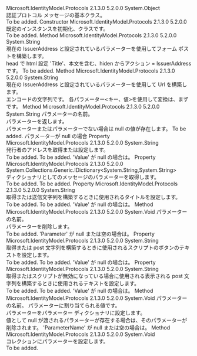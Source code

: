 <Type Name="AuthenticationProtocolMessage" FullName="Microsoft.IdentityModel.Protocols.AuthenticationProtocolMessage">
  <TypeSignature Language="C#" Value="public abstract class AuthenticationProtocolMessage" />
  <TypeSignature Language="ILAsm" Value=".class public auto ansi abstract beforefieldinit AuthenticationProtocolMessage extends System.Object" />
  <TypeSignature Language="DocId" Value="T:Microsoft.IdentityModel.Protocols.AuthenticationProtocolMessage" />
  <TypeSignature Language="VB.NET" Value="Public MustInherit Class AuthenticationProtocolMessage" />
  <TypeSignature Language="F#" Value="type AuthenticationProtocolMessage = class" />
  <AssemblyInfo>
    <AssemblyName>Microsoft.IdentityModel.Protocols</AssemblyName>
    <AssemblyVersion>2.1.3.0</AssemblyVersion>
    <AssemblyVersion>5.2.0.0</AssemblyVersion>
  </AssemblyInfo>
  <Base>
    <BaseTypeName>System.Object</BaseTypeName>
  </Base>
  <Interfaces />
  <Docs>
    <summary>
            認証プロトコル メッセージの基本クラス。
            </summary>
    <remarks>To be added.</remarks>
  </Docs>
  <Members>
    <Member MemberName=".ctor">
      <MemberSignature Language="C#" Value="protected AuthenticationProtocolMessage ();" />
      <MemberSignature Language="ILAsm" Value=".method familyhidebysig specialname rtspecialname instance void .ctor() cil managed" />
      <MemberSignature Language="DocId" Value="M:Microsoft.IdentityModel.Protocols.AuthenticationProtocolMessage.#ctor" />
      <MemberSignature Language="VB.NET" Value="Protected Sub New ()" />
      <MemberType>Constructor</MemberType>
      <AssemblyInfo>
        <AssemblyName>Microsoft.IdentityModel.Protocols</AssemblyName>
        <AssemblyVersion>2.1.3.0</AssemblyVersion>
        <AssemblyVersion>5.2.0.0</AssemblyVersion>
      </AssemblyInfo>
      <Parameters />
      <Docs>
        <summary>
            既定のインスタンスを初期化、<see cref="T:Microsoft.IdentityModel.Protocols.AuthenticationProtocolMessage" />クラスです。
            </summary>
        <remarks>To be added.</remarks>
      </Docs>
    </Member>
    <Member MemberName="BuildFormPost">
      <MemberSignature Language="C#" Value="public virtual string BuildFormPost ();" />
      <MemberSignature Language="ILAsm" Value=".method public hidebysig newslot virtual instance string BuildFormPost() cil managed" />
      <MemberSignature Language="DocId" Value="M:Microsoft.IdentityModel.Protocols.AuthenticationProtocolMessage.BuildFormPost" />
      <MemberSignature Language="VB.NET" Value="Public Overridable Function BuildFormPost () As String" />
      <MemberSignature Language="F#" Value="abstract member BuildFormPost : unit -&gt; string&#xA;override this.BuildFormPost : unit -&gt; string" Usage="authenticationProtocolMessage.BuildFormPost " />
      <MemberType>Method</MemberType>
      <AssemblyInfo>
        <AssemblyName>Microsoft.IdentityModel.Protocols</AssemblyName>
        <AssemblyVersion>2.1.3.0</AssemblyVersion>
        <AssemblyVersion>5.2.0.0</AssemblyVersion>
      </AssemblyInfo>
      <ReturnValue>
        <ReturnType>System.String</ReturnType>
      </ReturnValue>
      <Parameters />
      <Docs>
        <summary>
            現在の IssuerAddress と設定されているパラメーターを使用してフォーム ポストを構築します。
            </summary>
        <returns>head で html 設定 'Title'、本文を含む、hiden からアクション = IssuerAddress です。</returns>
        <remarks>To be added.</remarks>
      </Docs>
    </Member>
    <Member MemberName="BuildRedirectUrl">
      <MemberSignature Language="C#" Value="public virtual string BuildRedirectUrl ();" />
      <MemberSignature Language="ILAsm" Value=".method public hidebysig newslot virtual instance string BuildRedirectUrl() cil managed" />
      <MemberSignature Language="DocId" Value="M:Microsoft.IdentityModel.Protocols.AuthenticationProtocolMessage.BuildRedirectUrl" />
      <MemberSignature Language="VB.NET" Value="Public Overridable Function BuildRedirectUrl () As String" />
      <MemberSignature Language="F#" Value="abstract member BuildRedirectUrl : unit -&gt; string&#xA;override this.BuildRedirectUrl : unit -&gt; string" Usage="authenticationProtocolMessage.BuildRedirectUrl " />
      <MemberType>Method</MemberType>
      <AssemblyInfo>
        <AssemblyName>Microsoft.IdentityModel.Protocols</AssemblyName>
        <AssemblyVersion>2.1.3.0</AssemblyVersion>
        <AssemblyVersion>5.2.0.0</AssemblyVersion>
      </AssemblyInfo>
      <ReturnValue>
        <ReturnType>System.String</ReturnType>
      </ReturnValue>
      <Parameters />
      <Docs>
        <summary>
            現在の IssuerAddress と設定されているパラメーターを使用して Url を構築します。
            </summary>
        <returns>エンコードの文字列です。</returns>
        <remarks>各パラメーター&lt;キー、値&gt;を使用して変換は、まず<see cref="M:System.Uri.EscapeDataString(System.String)" />です。</remarks>
      </Docs>
    </Member>
    <Member MemberName="GetParameter">
      <MemberSignature Language="C#" Value="public virtual string GetParameter (string parameter);" />
      <MemberSignature Language="ILAsm" Value=".method public hidebysig newslot virtual instance string GetParameter(string parameter) cil managed" />
      <MemberSignature Language="DocId" Value="M:Microsoft.IdentityModel.Protocols.AuthenticationProtocolMessage.GetParameter(System.String)" />
      <MemberSignature Language="VB.NET" Value="Public Overridable Function GetParameter (parameter As String) As String" />
      <MemberSignature Language="F#" Value="abstract member GetParameter : string -&gt; string&#xA;override this.GetParameter : string -&gt; string" Usage="authenticationProtocolMessage.GetParameter parameter" />
      <MemberType>Method</MemberType>
      <AssemblyInfo>
        <AssemblyName>Microsoft.IdentityModel.Protocols</AssemblyName>
        <AssemblyVersion>2.1.3.0</AssemblyVersion>
        <AssemblyVersion>5.2.0.0</AssemblyVersion>
      </AssemblyInfo>
      <ReturnValue>
        <ReturnType>System.String</ReturnType>
      </ReturnValue>
      <Parameters>
        <Parameter Name="parameter" Type="System.String" />
      </Parameters>
      <Docs>
        <param name="parameter">パラメーターの名前。</param>
        <summary>
            パラメーターを返します。
            </summary>
        <returns>パラメーターまたはパラメーターでない場合は null の値が存在します。</returns>
        <remarks>To be added.</remarks>
        <exception cref="T:System.ArgumentNullException">パラメーターが null の場合</exception>
      </Docs>
    </Member>
    <Member MemberName="IssuerAddress">
      <MemberSignature Language="C#" Value="public string IssuerAddress { get; set; }" />
      <MemberSignature Language="ILAsm" Value=".property instance string IssuerAddress" />
      <MemberSignature Language="DocId" Value="P:Microsoft.IdentityModel.Protocols.AuthenticationProtocolMessage.IssuerAddress" />
      <MemberSignature Language="VB.NET" Value="Public Property IssuerAddress As String" />
      <MemberSignature Language="F#" Value="member this.IssuerAddress : string with get, set" Usage="Microsoft.IdentityModel.Protocols.AuthenticationProtocolMessage.IssuerAddress" />
      <MemberType>Property</MemberType>
      <AssemblyInfo>
        <AssemblyName>Microsoft.IdentityModel.Protocols</AssemblyName>
        <AssemblyVersion>2.1.3.0</AssemblyVersion>
        <AssemblyVersion>5.2.0.0</AssemblyVersion>
      </AssemblyInfo>
      <ReturnValue>
        <ReturnType>System.String</ReturnType>
      </ReturnValue>
      <Docs>
        <summary>
            発行者のアドレスを取得または設定します。
            </summary>
        <value>To be added.</value>
        <remarks>To be added.</remarks>
        <exception cref="T:System.ArgumentNullException">'Value' が null の場合は。</exception>
      </Docs>
    </Member>
    <Member MemberName="Parameters">
      <MemberSignature Language="C#" Value="public System.Collections.Generic.IDictionary&lt;string,string&gt; Parameters { get; }" />
      <MemberSignature Language="ILAsm" Value=".property instance class System.Collections.Generic.IDictionary`2&lt;string, string&gt; Parameters" />
      <MemberSignature Language="DocId" Value="P:Microsoft.IdentityModel.Protocols.AuthenticationProtocolMessage.Parameters" />
      <MemberSignature Language="VB.NET" Value="Public ReadOnly Property Parameters As IDictionary(Of String, String)" />
      <MemberSignature Language="F#" Value="member this.Parameters : System.Collections.Generic.IDictionary&lt;string, string&gt;" Usage="Microsoft.IdentityModel.Protocols.AuthenticationProtocolMessage.Parameters" />
      <MemberType>Property</MemberType>
      <AssemblyInfo>
        <AssemblyName>Microsoft.IdentityModel.Protocols</AssemblyName>
        <AssemblyVersion>2.1.3.0</AssemblyVersion>
        <AssemblyVersion>5.2.0.0</AssemblyVersion>
      </AssemblyInfo>
      <ReturnValue>
        <ReturnType>System.Collections.Generic.IDictionary&lt;System.String,System.String&gt;</ReturnType>
      </ReturnValue>
      <Docs>
        <summary>
            ディクショナリとしてのメッセージのパラメーターを取得します。
            </summary>
        <value>To be added.</value>
        <remarks>To be added.</remarks>
      </Docs>
    </Member>
    <Member MemberName="PostTitle">
      <MemberSignature Language="C#" Value="public string PostTitle { get; set; }" />
      <MemberSignature Language="ILAsm" Value=".property instance string PostTitle" />
      <MemberSignature Language="DocId" Value="P:Microsoft.IdentityModel.Protocols.AuthenticationProtocolMessage.PostTitle" />
      <MemberSignature Language="VB.NET" Value="Public Property PostTitle As String" />
      <MemberSignature Language="F#" Value="member this.PostTitle : string with get, set" Usage="Microsoft.IdentityModel.Protocols.AuthenticationProtocolMessage.PostTitle" />
      <MemberType>Property</MemberType>
      <AssemblyInfo>
        <AssemblyName>Microsoft.IdentityModel.Protocols</AssemblyName>
        <AssemblyVersion>2.1.3.0</AssemblyVersion>
        <AssemblyVersion>5.2.0.0</AssemblyVersion>
      </AssemblyInfo>
      <ReturnValue>
        <ReturnType>System.String</ReturnType>
      </ReturnValue>
      <Docs>
        <summary>
            取得または送信文字列を構築するときに使用されるタイトルを設定します。
            </summary>
        <value>To be added.</value>
        <remarks>To be added.</remarks>
        <exception cref="T:System.ArgumentNullException">'Value' が null の場合は。</exception>
      </Docs>
    </Member>
    <Member MemberName="RemoveParameter">
      <MemberSignature Language="C#" Value="public virtual void RemoveParameter (string parameter);" />
      <MemberSignature Language="ILAsm" Value=".method public hidebysig newslot virtual instance void RemoveParameter(string parameter) cil managed" />
      <MemberSignature Language="DocId" Value="M:Microsoft.IdentityModel.Protocols.AuthenticationProtocolMessage.RemoveParameter(System.String)" />
      <MemberSignature Language="VB.NET" Value="Public Overridable Sub RemoveParameter (parameter As String)" />
      <MemberSignature Language="F#" Value="abstract member RemoveParameter : string -&gt; unit&#xA;override this.RemoveParameter : string -&gt; unit" Usage="authenticationProtocolMessage.RemoveParameter parameter" />
      <MemberType>Method</MemberType>
      <AssemblyInfo>
        <AssemblyName>Microsoft.IdentityModel.Protocols</AssemblyName>
        <AssemblyVersion>2.1.3.0</AssemblyVersion>
        <AssemblyVersion>5.2.0.0</AssemblyVersion>
      </AssemblyInfo>
      <ReturnValue>
        <ReturnType>System.Void</ReturnType>
      </ReturnValue>
      <Parameters>
        <Parameter Name="parameter" Type="System.String" />
      </Parameters>
      <Docs>
        <param name="parameter">パラメーターの名前。</param>
        <summary>
            パラメーターを削除します。
            </summary>
        <remarks>To be added.</remarks>
        <exception cref="T:System.ArgumentNullException">'Parameter' が null または空の場合は。</exception>
      </Docs>
    </Member>
    <Member MemberName="ScriptButtonText">
      <MemberSignature Language="C#" Value="public string ScriptButtonText { get; set; }" />
      <MemberSignature Language="ILAsm" Value=".property instance string ScriptButtonText" />
      <MemberSignature Language="DocId" Value="P:Microsoft.IdentityModel.Protocols.AuthenticationProtocolMessage.ScriptButtonText" />
      <MemberSignature Language="VB.NET" Value="Public Property ScriptButtonText As String" />
      <MemberSignature Language="F#" Value="member this.ScriptButtonText : string with get, set" Usage="Microsoft.IdentityModel.Protocols.AuthenticationProtocolMessage.ScriptButtonText" />
      <MemberType>Property</MemberType>
      <AssemblyInfo>
        <AssemblyName>Microsoft.IdentityModel.Protocols</AssemblyName>
        <AssemblyVersion>2.1.3.0</AssemblyVersion>
        <AssemblyVersion>5.2.0.0</AssemblyVersion>
      </AssemblyInfo>
      <ReturnValue>
        <ReturnType>System.String</ReturnType>
      </ReturnValue>
      <Docs>
        <summary>
            取得または post 文字列を構築するときに使用されるスクリプトのボタンのテキストを設定します。
            </summary>
        <value>To be added.</value>
        <remarks>To be added.</remarks>
        <exception cref="T:System.ArgumentNullException">'Value' が null の場合は。</exception>
      </Docs>
    </Member>
    <Member MemberName="ScriptDisabledText">
      <MemberSignature Language="C#" Value="public string ScriptDisabledText { get; set; }" />
      <MemberSignature Language="ILAsm" Value=".property instance string ScriptDisabledText" />
      <MemberSignature Language="DocId" Value="P:Microsoft.IdentityModel.Protocols.AuthenticationProtocolMessage.ScriptDisabledText" />
      <MemberSignature Language="VB.NET" Value="Public Property ScriptDisabledText As String" />
      <MemberSignature Language="F#" Value="member this.ScriptDisabledText : string with get, set" Usage="Microsoft.IdentityModel.Protocols.AuthenticationProtocolMessage.ScriptDisabledText" />
      <MemberType>Property</MemberType>
      <AssemblyInfo>
        <AssemblyName>Microsoft.IdentityModel.Protocols</AssemblyName>
        <AssemblyVersion>2.1.3.0</AssemblyVersion>
        <AssemblyVersion>5.2.0.0</AssemblyVersion>
      </AssemblyInfo>
      <ReturnValue>
        <ReturnType>System.String</ReturnType>
      </ReturnValue>
      <Docs>
        <summary>
            取得またはスクリプトが無効になっている場合に使用される表示される post 文字列を構築するときに使用されるテキストを設定します。
            </summary>
        <value>To be added.</value>
        <remarks>To be added.</remarks>
        <exception cref="T:System.ArgumentNullException">'Value' が null の場合は。</exception>
      </Docs>
    </Member>
    <Member MemberName="SetParameter">
      <MemberSignature Language="C#" Value="public void SetParameter (string parameter, string value);" />
      <MemberSignature Language="ILAsm" Value=".method public hidebysig instance void SetParameter(string parameter, string value) cil managed" />
      <MemberSignature Language="DocId" Value="M:Microsoft.IdentityModel.Protocols.AuthenticationProtocolMessage.SetParameter(System.String,System.String)" />
      <MemberSignature Language="VB.NET" Value="Public Sub SetParameter (parameter As String, value As String)" />
      <MemberSignature Language="F#" Value="member this.SetParameter : string * string -&gt; unit" Usage="authenticationProtocolMessage.SetParameter (parameter, value)" />
      <MemberType>Method</MemberType>
      <AssemblyInfo>
        <AssemblyName>Microsoft.IdentityModel.Protocols</AssemblyName>
        <AssemblyVersion>2.1.3.0</AssemblyVersion>
        <AssemblyVersion>5.2.0.0</AssemblyVersion>
      </AssemblyInfo>
      <ReturnValue>
        <ReturnType>System.Void</ReturnType>
      </ReturnValue>
      <Parameters>
        <Parameter Name="parameter" Type="System.String" />
        <Parameter Name="value" Type="System.String" />
      </Parameters>
      <Docs>
        <param name="parameter">パラメーターの名前。</param>
        <param name="value">パラメーターに割り当てられる値です。</param>
        <summary>
            パラメーターをパラメーター ディクショナリに設定します。
            </summary>
        <remarks>値として null が渡されるパラメーターが存在する場合は、そのパラメーターが削除されます。</remarks>
        <exception cref="T:System.ArgumentNullException">'ParameterName' が null または空の場合は。</exception>
      </Docs>
    </Member>
    <Member MemberName="SetParameters">
      <MemberSignature Language="C#" Value="public virtual void SetParameters (System.Collections.Specialized.NameValueCollection nameValueCollection);" />
      <MemberSignature Language="ILAsm" Value=".method public hidebysig newslot virtual instance void SetParameters(class System.Collections.Specialized.NameValueCollection nameValueCollection) cil managed" />
      <MemberSignature Language="DocId" Value="M:Microsoft.IdentityModel.Protocols.AuthenticationProtocolMessage.SetParameters(System.Collections.Specialized.NameValueCollection)" />
      <MemberSignature Language="F#" Value="abstract member SetParameters : System.Collections.Specialized.NameValueCollection -&gt; unit&#xA;override this.SetParameters : System.Collections.Specialized.NameValueCollection -&gt; unit" Usage="authenticationProtocolMessage.SetParameters nameValueCollection" />
      <MemberType>Method</MemberType>
      <AssemblyInfo>
        <AssemblyName>Microsoft.IdentityModel.Protocols</AssemblyName>
        <AssemblyVersion>2.1.3.0</AssemblyVersion>
        <AssemblyVersion>5.2.0.0</AssemblyVersion>
      </AssemblyInfo>
      <ReturnValue>
        <ReturnType>System.Void</ReturnType>
      </ReturnValue>
      <Parameters>
        <Parameter Name="nameValueCollection" Type="System.Collections.Specialized.NameValueCollection" />
      </Parameters>
      <Docs>
        <param name="nameValueCollection"></param>
        <summary>
            コレクションにパラメーターを設定します。
            </summary>
        <remarks>To be added.</remarks>
      </Docs>
    </Member>
  </Members>
</Type>